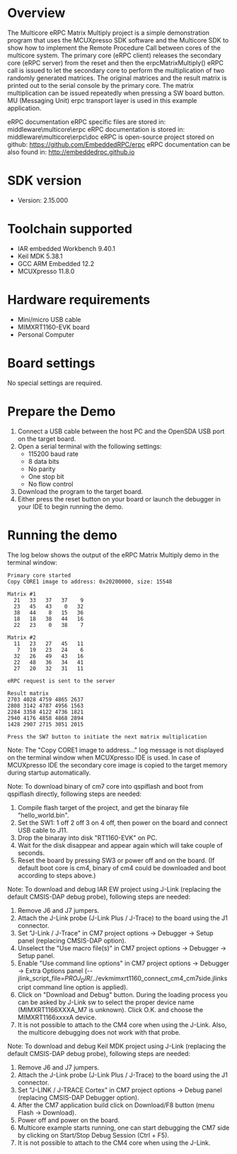 Overview
========
The Multicore eRPC Matrix Multiply project is a simple demonstration program that uses the
MCUXpresso SDK software and the Multicore SDK to show how to implement the Remote Procedure Call
between cores of the multicore system. The primary core (eRPC client) releases the secondary core
(eRPC server) from the reset and then the erpcMatrixMultiply() eRPC call is issued to let the
secondary core to perform the multiplication of two randomly generated matrices. The original
matrices and the result matrix is printed out to the serial console by the primary core. The
matrix multiplication can be issued repeatedly when pressing a SW board button. MU (Messaging Unit)
erpc transport layer is used in this example application.

eRPC documentation
eRPC specific files are stored in: middleware\multicore\erpc
eRPC documentation is stored in: middleware\multicore\erpc\doc
eRPC is open-source project stored on github: https://github.com/EmbeddedRPC/erpc
eRPC documentation can be also found in: http://embeddedrpc.github.io

SDK version
===========
- Version: 2.15.000

Toolchain supported
===================
- IAR embedded Workbench  9.40.1
- Keil MDK  5.38.1
- GCC ARM Embedded  12.2
- MCUXpresso  11.8.0

Hardware requirements
=====================
- Mini/micro USB cable
- MIMXRT1160-EVK board
- Personal Computer

Board settings
==============
No special settings are required.

Prepare the Demo
================
1.  Connect a USB cable between the host PC and the OpenSDA USB port on the target board. 
2.  Open a serial terminal with the following settings:
    - 115200 baud rate
    - 8 data bits
    - No parity
    - One stop bit
    - No flow control
3.  Download the program to the target board.
4.  Either press the reset button on your board or launch the debugger in your IDE to begin running the demo.


Running the demo
================
The log below shows the output of the eRPC Matrix Multiply demo in the terminal window:
~~~~~~~~~~~~~~~~~~~~~~~~~~~~~~~~~~~
Primary core started
Copy CORE1 image to address: 0x20200000, size: 15548

Matrix #1
  21   33   37   37    9
  23   45   43    0   32
  38   44    8   15   36
  18   18   38   44   16
  22   23    0   38    7

Matrix #2
  11   23   27   45   11
   7   19   23   24    6
  32   26   49   43   16
  22   48   36   34   41
  27   20   32   31   11

eRPC request is sent to the server

Result matrix
2703 4028 4759 4865 2637
2808 3142 4787 4956 1563
2284 3358 4122 4736 1821
2940 4176 4858 4868 2894
1428 2907 2715 3051 2015

Press the SW7 button to initiate the next matrix multiplication
~~~~~~~~~~~~~~~~~~~~~~~~~~~~~~~~~~~
Note:
The "Copy CORE1 image to address..." log message is not displayed on the terminal window when MCUXpresso IDE is used.
In case of MCUXpresso IDE the secondary core image is copied to the target memory during startup automatically.

Note:
To download binary of cm7 core into qspiflash and boot from qspiflash directly, following steps are needed:
1. Compile flash target of the project, and get the binaray file "hello_world.bin".
3. Set the SW1: 1 off 2 off 3 on 4 off, then power on the board and connect USB cable to J11.
4. Drop the binaray into disk "RT1160-EVK" on PC.
5. Wait for the disk disappear and appear again which will take couple of seconds.
7. Reset the board by pressing SW3 or power off and on the board. 
(If default boot core is cm4, binary of cm4 could be downloaded and boot according to steps above.)

Note:
To download and debug IAR EW project using J-Link (replacing the default CMSIS-DAP debug probe), following steps are needed:
1. Remove J6 and J7 jumpers.
2. Attach the J-Link probe (J-Link Plus / J-Trace) to the board using the J1 connector.
3. Set "J-Link / J-Trace" in CM7 project options -> Debugger -> Setup panel (replacing CMSIS-DAP option).
4. Unselect the "Use macro file(s)" in CM7 project options -> Debugger -> Setup panel.
5. Enable "Use command line options" in CM7 project options -> Debugger -> Extra Options panel 
   (--jlink_script_file=$PROJ_DIR$/../evkmimxrt1160_connect_cm4_cm7side.jlinkscript command line option is applied).
5. Click on "Download and Debug" button. During the loading process you can be asked by J-Link sw
   to select the proper device name (MIMXRT1166XXXA_M7 is unknown). Click O.K. and choose the MIMXRT1166xxxxA device.
6. It is not possible to attach to the CM4 core when using the J-Link. Also, the multicore debugging does not work with that probe.

Note:
To download and debug Keil MDK project using J-Link (replacing the default CMSIS-DAP debug probe), following steps are needed:
1. Remove J6 and J7 jumpers.
2. Attach the J-Link probe (J-Link Plus / J-Trace) to the board using the J1 connector.
3. Set "J-LINK / J-TRACE Cortex" in CM7 project options -> Debug panel (replacing CMSIS-DAP Debugger option).
4. After the CM7 application build click on Download/F8 button (menu Flash -> Download).
5. Power off and power on the board.
6. Multicore example starts running, one can start debugging the CM7 side by clicking on Start/Stop Debug Session (Ctrl + F5). 
7. It is not possible to attach to the CM4 core when using the J-Link.
